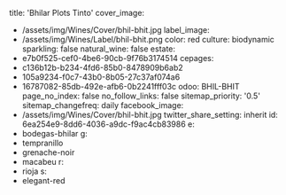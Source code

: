 title: 'Bhilar Plots Tinto'
cover_image:
  - /assets/img/Wines/Cover/bhil-bhit.jpg
label_image:
  - /assets/img/Wines/Label/bhil-bhit.png
color: red
culture: biodynamic
sparkling: false
natural_wine: false
estate:
  - e7b0f525-cef0-4be6-90cb-9f76b3174514
cepages:
  - c136b12b-b234-4fd6-85b0-8478909b6ab2
  - 105a9234-f0c7-43b0-8b05-27c37af074a6
  - 16787082-85db-492e-afb6-0b2241fff03c
odoo: BHIL-BHIT
page_no_index: false
no_follow_links: false
sitemap_priority: '0.5'
sitemap_changefreq: daily
facebook_image:
  - /assets/img/Wines/Cover/bhil-bhit.jpg
twitter_share_setting: inherit
id: 6ea254e9-8dd6-4036-a9dc-f9ac4cb83986
e:
  - bodegas-bhilar
g:
  - tempranillo
  - grenache-noir
  - macabeu
r:
  - rioja
s:
  - elegant-red
